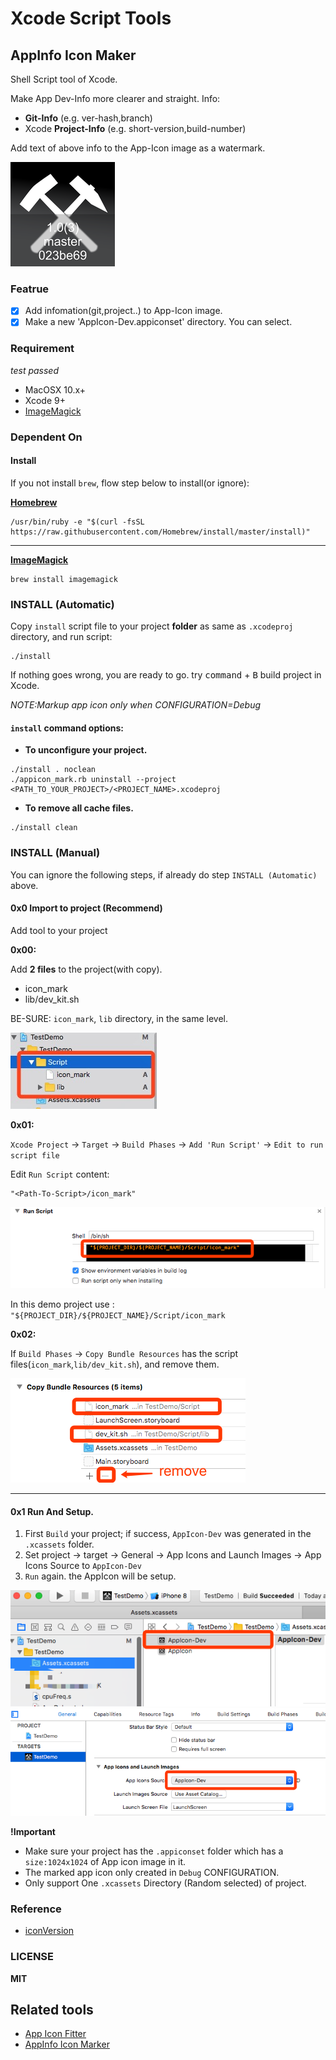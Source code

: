 # Xcode Script Tools

## AppInfo Icon Maker

Shell Script tool of Xcode.

Make App Dev-Info more clearer and straight.
Info: 

- __Git-Info__ (e.g. ver-hash,branch)
- Xcode __Project-Info__ (e.g. short-version,build-number)
 
Add text of above info to the App-Icon image as a watermark.

![](doc/image/icon_eg2.png)


### Featrue 

- [x] Add infomation(git,project..) to App-Icon image.
- [x] Make a new 'AppIcon-Dev.appiconset' directory. You can select.

### Requirement

_test passed_

- MacOSX 10.x+ 
- Xcode 9+
- [ImageMagick](http://www.imagemagick.org/)

### Dependent On

#### Install

If you not install `brew`, flow step below to install(or ignore):

__[Homebrew](https://brew.sh/)__

```shell 
/usr/bin/ruby -e "$(curl -fsSL https://raw.githubusercontent.com/Homebrew/install/master/install)"
```

---

__[ImageMagick](http://www.imagemagick.org/)__ 

```shell
brew install imagemagick 
```

### INSTALL (Automatic)

Copy `install` script file to your project __folder__ as same as `.xcodeproj` directory, and run script:

```shell
./install
```

If nothing goes wrong, you are ready to go.
try <kbd>command</kbd> + <kbd>B</kbd> build project in Xcode.

_NOTE:Markup app icon only when CONFIGURATION=Debug_

#### `install` command options:

- __To unconfigure your project.__

```shell 
./install . noclean
./appicon_mark.rb uninstall --project <PATH_TO_YOUR_PROJECT>/<PROJECT_NAME>.xcodeproj
```

- __To remove all cache files.__

```
./install clean
```

### INSTALL (Manual)

You can ignore the following steps, if already do step `INSTALL (Automatic)` above.

#### 0x0 Import to project (Recommend)

Add tool to your project

__0x00:__

Add __2 files__ to the project(with copy).

- icon_mark
- lib/dev_kit.sh

BE-SURE: `icon_mark`, `lib` directory, in the same level.

![](doc/image/icon_eg6.png)

__0x01:__

`Xcode Project` -> `Target` -> `Build Phases` -> `Add 'Run Script'` -> `Edit to run script file`

Edit `Run Script` content:

```shell
"<Path-To-Script>/icon_mark"
```

![](doc/image/icon_eg8.png)

In this demo project use : `"${PROJECT_DIR}/${PROJECT_NAME}/Script/icon_mark`

__0x02:__

If `Build Phases` -> `Copy Bundle Resources` has the script files(`icon_mark`,`lib/dev_kit.sh`), and remove them.

![](doc/image/icon_eg7.png)


---

#### 0x1 Run And Setup.

1. First `Build` your project; if success, `AppIcon-Dev` was generated in the `.xcassets` folder.
2.  Set project -> target -> General -> App Icons and Launch Images -> App Icons Source to `AppIcon-Dev` 
3. `Run` again. the AppIcon will be setup.


![](doc/image/icon_eg4.png)
![](doc/image/icon_eg5.png)

__!Important__ 

- Make sure your project has the `.appiconset` folder which has a `size:1024x1024` of App icon image in it.
- The marked app icon only created in `Debug` CONFIGURATION.
- Only support One `.xcassets` Directory (Random selected) of project.


### Reference

- [iconVersion](https://github.com/krzysztofzablocki/IconOverlaying/blob/master/Scripts/iconVersioning.sh)

### LICENSE

__MIT__


## Related tools

- [App Icon Fitter](https://github.com/poplax/app-icon-fitter)
- [AppInfo Icon Marker](https://github.com/poplax/app-icon-fitter/blob/master/tools/Xcode)